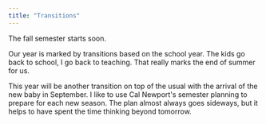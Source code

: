 ```yaml
---
title: "Transitions"
---
```


The fall semester starts soon.

Our year is marked by transitions based on the school year. 
The kids go back to school, I go back to teaching. 
That really marks the end of summer for us. 

This year will be another transition on top of the usual with the arrival of the new baby in September. 
I like to use Cal Newport's semester planning to prepare for each new season.
The plan almost always goes sideways, but it helps to have spent the time thinking beyond tomorrow. 
 